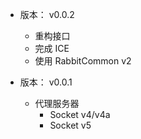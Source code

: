 
- 版本： v0.0.2
  + 重构接口
  + 完成 ICE
  + 使用 RabbitCommon v2

- 版本： v0.0.1
  + 代理服务器
    - Socket v4/v4a
    - Socket v5
